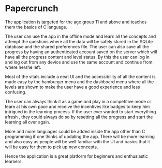 # Papercrunch

The application is targeted for the age group 11 and above and teaches them the basics of C language.

The user can use the app in the offline mode and learn all the concepts and attempt the
questions where all the data will be safely stored in the SQLite database and the shared preferences file. The user can also save all the progress by having an authenticated account saved on the server
which will have all the progress content and level status. By this the user can log in and log out from any
device and use the same account and continue from where he/she left.

Most of the vitals include a neat UI and the accessibility of all the content is made easy by the
hamburger menu and the dashboard menu where all the levels are shown to make the user have a good
experience and less confusing. 

The user can always think it as a game and play in a competitive mode or learn at his own pace and
receive the incentives like badges to keep him intrigued in the learning process. 
If the user ever wanted to start everything afresh , they could always do so by resetting all the
progress and start the learning all over again. 

More and more languages could be added inside the app
other than C programming if one thinks of updating the app. There will be more learning and also easy
as people will be well familiar with the UI and basics that it will be easy for them to pick up new
concepts.

Hence the application is a great platform for beginners and enthusiastic learners.

